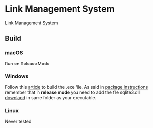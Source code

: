 # Link Management System

Link Management System


## Build
### macOS
Run on Release Mode

### Windows
Follow this [article](https://retroportalstudio.medium.com/creating-exe-executable-file-for-flutter-desktop-apps-windows-ea7c338465e) to build the .exe file. As said in [package instructions](https://pub.dev/packages/sqflite_common_ffi#windows) remember that in <b>release mode</b> you need to add the file sqlite3.dll [downlaod](https://github.com/tekartik/sqflite/raw/master/sqflite_common_ffi/lib/src/windows/sqlite3.dll) in same folder as your executable.

### Linux
Never tested
